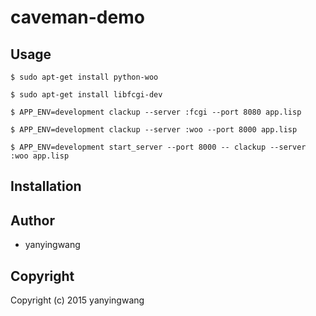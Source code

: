 # caveman-demo



## Usage

    $ sudo apt-get install python-woo

    $ sudo apt-get install libfcgi-dev

    $ APP_ENV=development clackup --server :fcgi --port 8080 app.lisp

    $ APP_ENV=development clackup --server :woo --port 8000 app.lisp

    $ APP_ENV=development start_server --port 8000 -- clackup --server :woo app.lisp


## Installation

## Author

* yanyingwang

## Copyright

Copyright (c) 2015 yanyingwang

